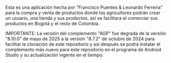 Esta es una aplicación hecha por "Francisco Puentes & Leonardo Ferreira" para la compra y venta de productos donde los agricultores 
podrán crear un usuario, una tienda y sus productos, así se facilitara el comerciar sus productos en Bogotá y el resto de Colombia.

IMPORTANTE: La versión del complemento "AGP" fue degrada de la versión "8.10.0" de mayo de 2025 a la versión "8.7.2" de octubre de 2024 para facilitar la clonación de este repositorio y así después se podrá instalar el complemento más nuevo para este repositorio en el programa de Android Studio y su actualización vigente en el tiempo.
